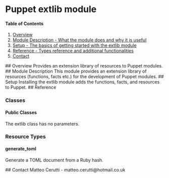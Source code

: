 # Puppet extlib module

#### Table of Contents

1. [Overview](#overview)
2. [Module Description - What the module does and why it is useful](#module-description)
3. [Setup - The basics of getting started with the extlib module](#setup)
4. [Reference - Types reference and additional functionalities](#reference)
6. [Contact](#contact)

<a name="overview"/>
## Overview
Provides an extension library of resources to Puppet modules.

<a name="module-description"/>
## Module Description
This module provides an extension library of resources (functions, facts etc.) for the development of Puppet modules.

<a name="setup"/>
## Setup
Installing the extlib module adds the functions, facts, and resources to Puppet.

<a name="reference"/>
## Reference

### Classes

#### Public Classes
The extlib class has no parameters.

### Resource Types

#### generate_toml
Generate a TOML document from a Ruby hash.

<a name="contact"/>
## Contact
Matteo Cerutti - matteo.cerutti@hotmail.co.uk
